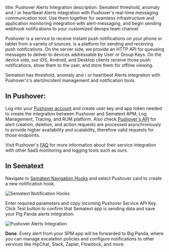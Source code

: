 title: Pushover Alerts Integration
description: Sematext threshold, anomaly and / or heartbeat Alerts integration with Pushover's real-time messaging communication tool. Use them together for seamless infrastructure and application monitoring integration with alert-messaging, and begin sending webhook notifications to your customized devops team channel

Pushover is a service to receive instant push notifications on your phone or tablet from a variety of sources.  is a platform for sending and receiving push notifications. On the server side, we provide an HTTP API for queueing messages to deliver to devices addressable by User or Group Keys. On the device side, our iOS, Android, and Desktop clients receive those push notifications, show them to the user, and store them for offline viewing.

Sematext has threshold, anomaly and / or heartbeat Alerts integration with Pushover's's alert/incident management and notification tools.

## **In Pushover:**

Log into your [Pushover account](https://pushover.net/login) and create user key and app token needed to create the integration between Pushover and Sematext APM, Log Management, Tracing, and RUM platform. Also check [Pushover's API](https://pushover.net/api) for alert creation, deletion, and action requests are processed asynchronously to provide higher availability and scalability, therefore valid requests for those endpoints.

Visit Pushover's [FAQ](https://pushover.net/faq) for more information about their service integration with other SaaS monitoring and logging tools such as ours.

## **In Sematext**

Navigate to [Sematext Navigation Hooks](https://apps.sematext.com/ui/webhook-create) and select Pushover card to create a new notification hook.

![Sematext Notification Hooks](https://sematext.com/docs/images/integrations/sematext-notification-hooks.png "Sematext Notification Hook")

Enter required parameters and copy incoming Pushover Service API Key. Click Test button to confirm that Sematext app is sending data and save your Pig Panda alerts integration.

![Pushover Alerts Integration](https://sematext.com/docs/images/integrations/pushover-integration.png "Pushover Integration")

**Done.** Every alert from your SPM app will be forwarded to Big Panda,
where you can manage escalation policies and configure notifications to
other services like HipChat, Slack, Zapier, Flowdock, and more.
